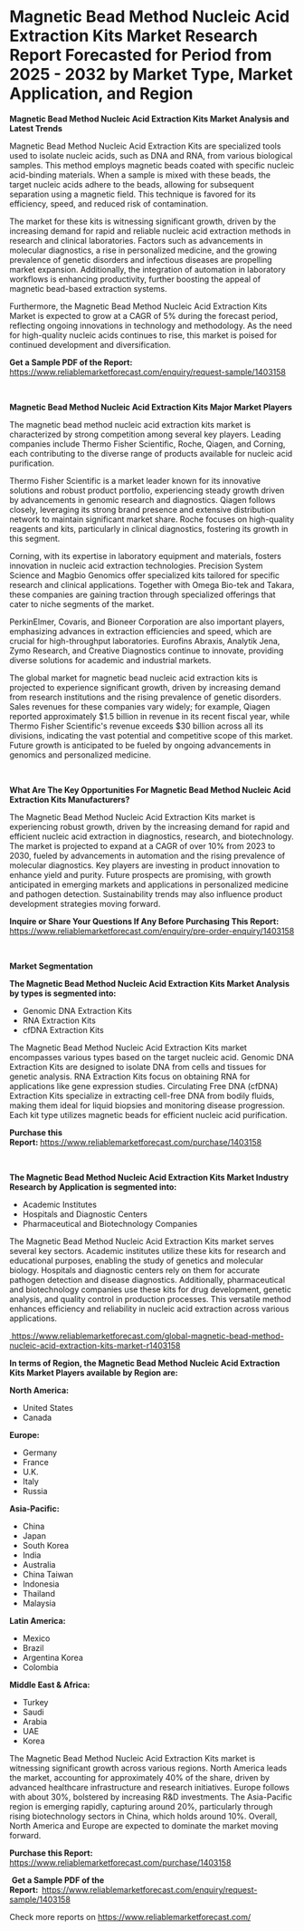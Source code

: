 <p><h1>Magnetic Bead Method Nucleic Acid Extraction Kits Market Research Report Forecasted for Period from 2025 -  2032 by Market Type, Market Application, and Region</h1></p><p><strong>Magnetic Bead Method Nucleic Acid Extraction Kits Market Analysis and Latest Trends</strong></p>
<p><p>Magnetic Bead Method Nucleic Acid Extraction Kits are specialized tools used to isolate nucleic acids, such as DNA and RNA, from various biological samples. This method employs magnetic beads coated with specific nucleic acid-binding materials. When a sample is mixed with these beads, the target nucleic acids adhere to the beads, allowing for subsequent separation using a magnetic field. This technique is favored for its efficiency, speed, and reduced risk of contamination.</p><p>The market for these kits is witnessing significant growth, driven by the increasing demand for rapid and reliable nucleic acid extraction methods in research and clinical laboratories. Factors such as advancements in molecular diagnostics, a rise in personalized medicine, and the growing prevalence of genetic disorders and infectious diseases are propelling market expansion. Additionally, the integration of automation in laboratory workflows is enhancing productivity, further boosting the appeal of magnetic bead-based extraction systems.</p><p>Furthermore, the Magnetic Bead Method Nucleic Acid Extraction Kits Market is expected to grow at a CAGR of 5% during the forecast period, reflecting ongoing innovations in technology and methodology. As the need for high-quality nucleic acids continues to rise, this market is poised for continued development and diversification.</p></p>
<p><strong>Get a Sample PDF of the Report:&nbsp;</strong> <a href="https://www.reliablemarketforecast.com/enquiry/request-sample/1403158?utm_campaign=1140&utm_medium=2&utm_source=Github&utm_content=ia&utm_term=12012025&utm_id=magnetic-bead-method-nucleic-acid-extraction-kits">https://www.reliablemarketforecast.com/enquiry/request-sample/1403158</a></p>
<p>&nbsp;</p>
<p><strong>Magnetic Bead Method Nucleic Acid Extraction Kits Major Market Players</strong></p>
<p><p>The magnetic bead method nucleic acid extraction kits market is characterized by strong competition among several key players. Leading companies include Thermo Fisher Scientific, Roche, Qiagen, and Corning, each contributing to the diverse range of products available for nucleic acid purification.</p><p>Thermo Fisher Scientific is a market leader known for its innovative solutions and robust product portfolio, experiencing steady growth driven by advancements in genomic research and diagnostics. Qiagen follows closely, leveraging its strong brand presence and extensive distribution network to maintain significant market share. Roche focuses on high-quality reagents and kits, particularly in clinical diagnostics, fostering its growth in this segment.</p><p>Corning, with its expertise in laboratory equipment and materials, fosters innovation in nucleic acid extraction technologies. Precision System Science and Magbio Genomics offer specialized kits tailored for specific research and clinical applications. Together with Omega Bio-tek and Takara, these companies are gaining traction through specialized offerings that cater to niche segments of the market.</p><p>PerkinElmer, Covaris, and Bioneer Corporation are also important players, emphasizing advances in extraction efficiencies and speed, which are crucial for high-throughput laboratories. Eurofins Abraxis, Analytik Jena, Zymo Research, and Creative Diagnostics continue to innovate, providing diverse solutions for academic and industrial markets.</p><p>The global market for magnetic bead nucleic acid extraction kits is projected to experience significant growth, driven by increasing demand from research institutions and the rising prevalence of genetic disorders. Sales revenues for these companies vary widely; for example, Qiagen reported approximately $1.5 billion in revenue in its recent fiscal year, while Thermo Fisher Scientific's revenue exceeds $30 billion across all its divisions, indicating the vast potential and competitive scope of this market. Future growth is anticipated to be fueled by ongoing advancements in genomics and personalized medicine.</p></p>
<p>&nbsp;</p>
<p><strong>What Are The Key Opportunities For Magnetic Bead Method Nucleic Acid Extraction Kits Manufacturers?</strong></p>
<p><p>The Magnetic Bead Method Nucleic Acid Extraction Kits market is experiencing robust growth, driven by the increasing demand for rapid and efficient nucleic acid extraction in diagnostics, research, and biotechnology. The market is projected to expand at a CAGR of over 10% from 2023 to 2030, fueled by advancements in automation and the rising prevalence of molecular diagnostics. Key players are investing in product innovation to enhance yield and purity. Future prospects are promising, with growth anticipated in emerging markets and applications in personalized medicine and pathogen detection. Sustainability trends may also influence product development strategies moving forward.</p></p>
<p><strong>Inquire or Share Your Questions If Any Before Purchasing This Report:</strong> <a href="https://www.reliablemarketforecast.com/enquiry/pre-order-enquiry/1403158?utm_campaign=1140&utm_medium=2&utm_source=Github&utm_content=ia&utm_term=12012025&utm_id=magnetic-bead-method-nucleic-acid-extraction-kits">https://www.reliablemarketforecast.com/enquiry/pre-order-enquiry/1403158</a></p>
<p>&nbsp;</p>
<p><strong>Market Segmentation</strong></p>
<p><strong>The Magnetic Bead Method Nucleic Acid Extraction Kits Market Analysis by types is segmented into:</strong></p>
<p><ul><li>Genomic DNA Extraction Kits</li><li>RNA Extraction Kits</li><li>cfDNA Extraction Kits</li></ul></p>
<p><p>The Magnetic Bead Method Nucleic Acid Extraction Kits market encompasses various types based on the target nucleic acid. Genomic DNA Extraction Kits are designed to isolate DNA from cells and tissues for genetic analysis. RNA Extraction Kits focus on obtaining RNA for applications like gene expression studies. Circulating Free DNA (cfDNA) Extraction Kits specialize in extracting cell-free DNA from bodily fluids, making them ideal for liquid biopsies and monitoring disease progression. Each kit type utilizes magnetic beads for efficient nucleic acid purification.</p></p>
<p><strong>Purchase this Report:&nbsp;</strong><a href="https://www.reliablemarketforecast.com/purchase/1403158?utm_campaign=1140&utm_medium=2&utm_source=Github&utm_content=ia&utm_term=12012025&utm_id=magnetic-bead-method-nucleic-acid-extraction-kits">https://www.reliablemarketforecast.com/purchase/1403158</a></p>
<p>&nbsp;</p>
<p><strong>The Magnetic Bead Method Nucleic Acid Extraction Kits Market Industry Research by Application is segmented into:</strong></p>
<p><ul><li>Academic Institutes</li><li>Hospitals and Diagnostic Centers</li><li>Pharmaceutical and Biotechnology Companies</li></ul></p>
<p><p>The Magnetic Bead Method Nucleic Acid Extraction Kits market serves several key sectors. Academic institutes utilize these kits for research and educational purposes, enabling the study of genetics and molecular biology. Hospitals and diagnostic centers rely on them for accurate pathogen detection and disease diagnostics. Additionally, pharmaceutical and biotechnology companies use these kits for drug development, genetic analysis, and quality control in production processes. This versatile method enhances efficiency and reliability in nucleic acid extraction across various applications.</p></p>
<p><a href="https://www.reliablemarketforecast.com/global-magnetic-bead-method-nucleic-acid-extraction-kits-market-r1403158?utm_campaign=1140&utm_medium=2&utm_source=Github&utm_content=ia&utm_term=12012025&utm_id=magnetic-bead-method-nucleic-acid-extraction-kits">&nbsp;https://www.reliablemarketforecast.com/global-magnetic-bead-method-nucleic-acid-extraction-kits-market-r1403158</a></p>
<p><strong>In terms of Region, the Magnetic Bead Method Nucleic Acid Extraction Kits Market Players available by Region are:</strong></p>
<p>
    <p> <strong> North America: </strong>
        <ul>
            <li>United States</li>
            <li>Canada</li>
        </ul>
        </p> 
    <p> <strong> Europe: </strong>
        <ul>
            <li>Germany</li>
            <li>France</li>
            <li>U.K.</li>
            <li>Italy</li>
            <li>Russia</li>
        </ul>
        </p> 
    <p> <strong> Asia-Pacific: </strong>
        <ul>
            <li>China</li>
            <li>Japan</li>
            <li>South Korea</li>
            <li>India</li>
            <li>Australia</li>
            <li>China Taiwan</li>
            <li>Indonesia</li>
            <li>Thailand</li>
            <li>Malaysia</li>
        </ul>
        </p> 
    <p> <strong> Latin America: </strong>
        <ul>
            <li>Mexico</li>
            <li>Brazil</li>
            <li>Argentina Korea</li>
            <li>Colombia</li>
        </ul>
        </p> 
    <p> <strong> Middle East & Africa: </strong>
        <ul>
            <li>Turkey</li>
            <li>Saudi</li>
            <li>Arabia</li>
            <li>UAE</li>
            <li>Korea</li>
        </ul>
    </p>
    </p>
<p><p>The Magnetic Bead Method Nucleic Acid Extraction Kits market is witnessing significant growth across various regions. North America leads the market, accounting for approximately 40% of the share, driven by advanced healthcare infrastructure and research initiatives. Europe follows with about 30%, bolstered by increasing R&D investments. The Asia-Pacific region is emerging rapidly, capturing around 20%, particularly through rising biotechnology sectors in China, which holds around 10%. Overall, North America and Europe are expected to dominate the market moving forward.</p></p>
<p><strong>Purchase this Report: </strong><a href="https://www.reliablemarketforecast.com/purchase/1403158?utm_campaign=1140&utm_medium=2&utm_source=Github&utm_content=ia&utm_term=12012025&utm_id=magnetic-bead-method-nucleic-acid-extraction-kits">https://www.reliablemarketforecast.com/purchase/1403158</a></p>
<p>&nbsp;<strong>Get a Sample PDF of the Report:&nbsp;&nbsp;</strong><a href="https://www.reliablemarketforecast.com/enquiry/request-sample/1403158?utm_campaign=1140&utm_medium=2&utm_source=Github&utm_content=ia&utm_term=12012025&utm_id=magnetic-bead-method-nucleic-acid-extraction-kits">https://www.reliablemarketforecast.com/enquiry/request-sample/1403158</a></p>
<p><strong></strong></p>
<p>Check more reports on <a href="https://www.reliablemarketforecast.com/?utm_campaign=1140&utm_medium=2&utm_source=Github&utm_content=ia&utm_term=12012025&utm_id=magnetic-bead-method-nucleic-acid-extraction-kits">https://www.reliablemarketforecast.com/</a></p>